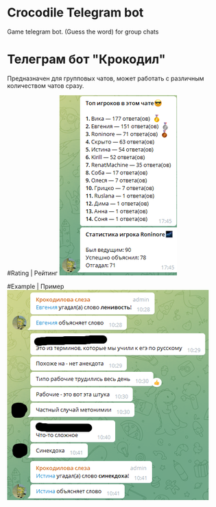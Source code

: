 # Crocodile Telegram bot
Game telegram bot. (Guess the word) for group chats

# Телеграм бот "Крокодил"
Предназначен для групповых чатов, может работать с различным количеством чатов сразу.

#Rating | Рейтинг
![Rating example | Пример рейтинга в чате](examples/rating_example.png)

#Example | Пример
![Game example | Пример игры](examples/game_example.png)

